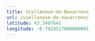 ```yaml
---
title: Viellenave-de-Navarrenx
url: /viellenave-de-navarrenx/
latitude: 43.3497641
longitude: -0.7924517000000001
---
```

